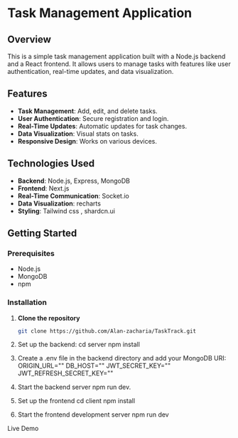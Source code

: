 # Task Management Application

## Overview
This is a simple task management application built with a Node.js backend and a React frontend. It allows users to manage tasks with features like user authentication, real-time updates, and data visualization.

## Features
- **Task Management**: Add, edit, and delete tasks.
- **User Authentication**: Secure registration and login.
- **Real-Time Updates**: Automatic updates for task changes.
- **Data Visualization**: Visual stats on tasks.
- **Responsive Design**: Works on various devices.

## Technologies Used
- **Backend**: Node.js, Express, MongoDB
- **Frontend**: Next.js
- **Real-Time Communication**: Socket.io
- **Data Visualization**: recharts
- **Styling**: Tailwind css , shardcn.ui

## Getting Started

### Prerequisites
- Node.js 
- MongoDB
- npm 

### Installation

1. **Clone the repository**
   ```bash
   git clone https://github.com/Alan-zacharia/TaskTrack.git
   
2. Set up the backend:
   cd server
   npm install

3. Create a .env file in the backend directory and add your MongoDB URI:
   ORIGIN_URL=""
   DB_HOST=""
   JWT_SECRET_KEY=""
   JWT_REFRESH_SECRET_KEY=""

4. Start the backend server
   npm run dev.
   
5. Set up the frontend
   cd client
   npm install
   
6. Start the frontend development server
   npm run dev   


Live Demo

